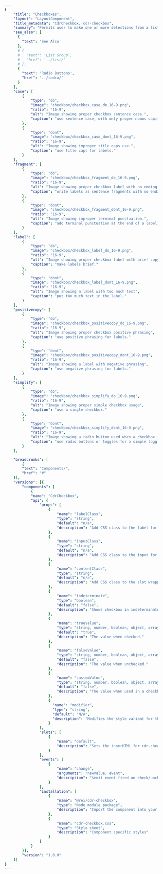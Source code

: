 ```yaml
---
{
    "title": "Checkboxes",
    "layout": "LayoutComponent",
    "title_metadata": "CdrCheckbox, cdr-checkbox",
    "summary": "Permits user to make one or more selections from a list",
    "see_also": [
      {
        "text": 'See Also'
      },
      # {
      #   "text": 'List Group',
      #   "href": '../list/'
      # },
      {
        "text": 'Radio Buttons',
        "href": '../radio/'
      }
    ],
    "case": [
        {
            "type": "do",
            "image": "checkbox/checkbox_case_do_16-9.png",
            "ratio": "16-9",
            "alt": "Image showing proper checkbox sentence case.",
            "caption": "use sentence case, with only proper nouns capitalized."
        },
        {
            "type": "dont",
            "image": "checkbox/checkbox_case_dont_16-9.png",
            "ratio": "16-9",
            "alt": "Image showing improper title caps use.",
            "caption": "use title caps for labels."
        }
    ],
    "fragment": [
        {
            "type": "do",
            "image": "checkbox/checkbox_fragment_do_16-9.png",
            "ratio": "16-9",
            "alt": "Image showing proper checkbox label with no ending punctuation",
            "caption": "write labels as sentence fragments with no ending punctuation."
        },
        {
            "type": "dont",
            "image": "checkbox/checkbox_fragment_dont_16-9.png",
            "ratio": "16-9",
            "alt": "Image showing improper terminal punctuation.",
            "caption": "add terminal punctuation at the end of a label."
        }
    ],
    "label": [
        {
            "type": "do",
            "image": "checkbox/checkbox_label_do_16-9.png",
            "ratio": "16-9",
            "alt": "Image showing proper checkbox label with brief copy",
            "caption": "make labels brief."
        },
        {
            "type": "dont",
            "image": "checkbox/checkbox_label_dont_16-9.png",
            "ratio": "16-9",
            "alt": "Image showing a label with too much text",
            "caption": "put too much text in the label."
        }
    ],
    "positivecopy": [
        {
            "type": "do",
            "image": "checkbox/checkbox_positivecopy_do_16-9.png",
            "ratio": "16-9",
            "alt": "Image showing proper checkbox positive phrasing",
            "caption": "use positive phrasing for labels."
        },
        {
            "type": "dont",
            "image": "checkbox/checkbox_positivecopy_dont_16-9.png",
            "ratio": "16-9",
            "alt": "Image showing a label with negative phrasing",
            "caption": "use negative phrasing for labels."
        }
    ],
    "simplify": [
        {
            "type": "do",
            "image": "checkbox/checkbox_simplify_do_16-9.png",
            "ratio": "16-9",
            "alt": "Image showing proper simple checkbox usage",
            "caption": "use a single checkbox."
        },
        {
            "type": "dont",
            "image": "checkbox/checkbox_simplify_dont_16-9.png",
            "ratio": "16-9",
            "alt": "Image showing a radio button used when a checkbox is preferred",
            "caption": "use radio buttons or toggles for a simple toggle selection."
        }
    ],

    "breadcrumbs": [
        {
        "text": "Components/",
        "href": "#"
    }],
    "versions": [{
        "components": [
            {
            "name": "CdrCheckbox",
            "api": {
                "props": [
                    {
                        "name": "labelClass",
                        "type": "string",
                        "default": "n/a",
                        "description": "Add CSS class to the label for custom styles."
                    },
                    {
                        "name": "inputClass",
                        "type": "string",
                        "default": "n/a",
                        "description": "Add CSS class to the input for custom styles."
                    },
                    {
                        "name": "contentClass",
                        "type": "string",
                        "default": "n/a",
                        "description": "Add CSS class to the slot wrapper for custom styles."
                    },
                    {
                        "name": "indeterminate",
                        "type": "boolean",
                        "default": "false",
                        "description": "Shows checkbox in indeterminate state. This is a visual-only state with no logic for when to show it."
                    },
                    {
                        "name": "trueValue",
                        "type": "string, number, boolean, object, array, symbol, function",
                        "default": "true",
                        "description": "The value when checked."
                    },
                    {
                        "name": "falseValue",
                        "type": "string, number, boolean, object, array, symbol, function",
                        "default": "false",
                        "description": "The value when unchecked."
                    },
                    {
                        "name": "customValue",
                        "type": "string, number, boolean, object, array, symbol, function",
                        "default": "false",
                        "description": "The value when used in a checkbox group. Replaces `trueValue` and `falseValue`."
                    },
                    {
                      "name": "modifier",
                      "type": "string",
                      "default": "N/A",
                      "description": "Modifies the style variant for this component.  Possible values: { ‘compact’  |  ‘hide-figure’ }"
                    }
                ],
                "slots": [
                    {
                        "name": "default",
                        "description": "Sets the innerHTML for cdr-checkbox. This is the readable text for the <label> element"
                    }
                ],
                "events": [
                    {
                        "name": "change",
                        "arguments": "newValue, event",
                        "description": "$emit event fired on check/uncheck"
                    }
                ],
                "installation": [
                    {
                        "name": "@rei/cdr-checkbox",
                        "type": "Node module package",
                        "description": "Import the component into your project"
                    },
                    {
                        "name": "cdr-checkbox.css",
                        "type": "Style sheet",
                        "description": "Component specific styles"
                    }
                ]
            }
        }],
        "version": "1.0.0"
    }]
}
---
```


<cdr-doc-tabs>
<template slot="Overview">
<cdr-doc-table-of-contents-shell tab-name="Overview">

## Default

Default and standard spacing for checkboxes.

<cdr-doc-example-code-pair :background-toggle="false" repository-href="https://github.com/rei/rei-cedar/tree/18.08.1/src/components/checkbox" sandbox-href="https://codesandbox.io/s/z30opplw43" >

```html
<div>
  <cdr-checkbox>Default checkbox 1</cdr-checkbox>
  <cdr-checkbox>Default checkbox 2</cdr-checkbox>
  <cdr-checkbox disabled>Default checkbox 3</cdr-checkbox>
</div>
```

</cdr-doc-example-code-pair>

## Compact

Compact spacing for checkboxes.

<cdr-doc-example-code-pair :background-toggle="false" repository-href="https://github.com/rei/rei-cedar/tree/18.08.1/src/components/checkbox" sandbox-href="https://codesandbox.io/s/z30opplw43" >

```html
<div>
  <cdr-checkbox modifier="compact">Compact checkbox 1</cdr-checkbox>
  <cdr-checkbox modifier="compact">Compact checkbox 2</cdr-checkbox>
  <cdr-checkbox disabled modifier="compact">Compact checkbox 3</cdr-checkbox>
</div>
```

</cdr-doc-example-code-pair>

## Indeterminate

Displays status for checkbox group by indicating that some of the sub-selections in a list are selected. Provides user with ability to select or unselect all items in the list’s sub-group.

<cdr-doc-example-code-pair :background-toggle="false" repository-href="https://github.com/rei/rei-cedar/tree/18.08.1/src/components/checkbox" sandbox-href="https://codesandbox.io/s/z30opplw43" >

```html
<div>
  <cdr-checkbox indeterminate>Indeterminate</cdr-checkbox>
</div>
```

</cdr-doc-example-code-pair>

## Custom

Custom styles for checkboxes.

<cdr-doc-example-code-pair :background-toggle="false" repository-href="https://github.com/rei/rei-cedar/tree/18.08.1/src/components/checkbox" sandbox-href="https://codesandbox.io/s/z30opplw43" class="custom-checkbox-example">

```html
<div>
  <cdr-checkbox
    modifier="hide-figure"
    input-class="no-box"
    content-class="no-box__content">Custom checkbox 1</cdr-checkbox>
  <cdr-checkbox
    modifier="hide-figure"
    input-class="no-box"
    content-class="no-box__content">Custom checkbox 2</cdr-checkbox>
  <cdr-checkbox 
    modifier="hide-figure"
    input-class="no-box"
    content-class="no-box__content"
    disabled>Custom checkbox 3</cdr-checkbox>
</div>
```

</cdr-doc-example-code-pair>

## Accessibility

To ensure that usage of this component complies with accessibility guidelines:
- Each checkbox must be focusable and keyboard accessible:
  - When the checkbox has focus, the **space** key changes the selection
  - **Tab** key moves to next element in list 
- Fieldsets (or grouped checkboxes) should be: 
  - Used when associating group of checkboxes
  - Identified or described as a group using a `<legend>` tag 
- Avoid nested fieldsets
- Single checkboxes:
  - May be interchangeable with a toggle 
  - Write labels to be self-explanatory
- Custom checkboxes maintain accessibility requirements. The checkbox icon is only visually hidden and replaced with custom style 

<br/>

This component has compliance with WCAG guidelines by: 

- Wrapping the input in a label element and label is automatically associated with it

<br/>

For more information, review techniques and failures for:
- [WCAG 2.0,  1.3.1 Info and Relationships](https://www.w3.org/WAI/WCAG21/Understanding/info-and-relationships.html)
- [WCAG 2.0,  3.3.2 Labels and Instructions](https://www.w3.org/WAI/WCAG21/Understanding/labels-or-instructions.html)


</cdr-doc-table-of-contents-shell>
</template>

<template slot="Design Guidelines">
  <cdr-doc-table-of-contents-shell tab-name="Design Guidelines">

## Use When

- Selecting one or multiple choices from a list
- Selecting options from a list that contains sub-selections
- Choosing &quot;yes&quot; or &quot;no&quot; when there is a single option (stand-alone checkbox)
- Viewing all available options is needed
- Comparing between a list of selections is desired

### Don't use when

- Selecting from a list when only one choice is allowed. Instead, use [Radio Buttons](../radio/)

## Content

When using checkboxes in a list:

 - Use a logical order,  whether it’s alphabetical, numerical, or time-based
 - Labels should have approximately equal length
 - Clearly communicate the effect of selecting the option
 - Provide a link or include a subtitle for more information. Don’t rely on tooltips to explain a checkbox

<br/>

Checkbox labels should:

 - Start with a capital letter
 - Use sentence case
 - Use positive phrasing; so the label describes the selected state
 - Avoid long labels
 - Be written as sentence fragments
 - No terminal punctuation

<br/>

### Do/Don't

<do-dont :examples="$page.frontmatter.case" />

<do-dont :examples="$page.frontmatter.label" />

<do-dont :examples="$page.frontmatter.positivecopy" />

<do-dont :examples="$page.frontmatter.fragment" />

## Behavior

Checkboxes work independently from each other:

 - Selecting one checkbox shouldn’t change the selection status of another checkbox in the list
 - When parent checkbox is used for a bulk selection action, all child checkbox items will be selected or not selected
 - Use a standalone checkbox for a simple toggle selection. Don’t use radio buttons or toggles

<br/>

<do-dont :examples="$page.frontmatter.simplify" />

## Resources

 - WebAIM: [Semantic Structure: Using Lists Correctly](https://webaim.org/techniques/semanticstructure/)

  </cdr-doc-table-of-contents-shell>
</template>

<template slot="API">
<cdr-doc-table-of-contents-shell>

## Props

<cdr-doc-api type="prop" :api-data="$page.frontmatter.versions[0].components[0].api.props" />


## Slots

<cdr-doc-api type="slot" :api-data="$page.frontmatter.versions[0].components[0].api.slots" />

## Events

<cdr-doc-api type="event" :api-data="$page.frontmatter.versions[0].components[0].api.events" />

## Installation

Resources are available within the [CdrCheckbox package:](https://www.npmjs.com/search?q=cdr-checkbox)

- Component: `@rei/cdr-checkbox`
- Component styles: `cdr-checkbox.css`

<br/>

To incorporate the required assets for a component, use the following steps:

### 1. Install using NPM

Install the `CdrCheckbox` package using `npm` in your terminal:

_Terminal_

```bash
npm i -s @rei/cdr-checkbox
```

### 2. Import dependencies

_main.js_

```javascript
// import your required CSS.
import "@rei/cdr-link/dist/cdr-checkbox.css";
```

### 3. Add component to a template

In this example we’ll create a medium-sized primary button, which is the default.

_local.vue_

```vue
<template>
  <cdr-checkbox
    v-model="model"
  >
    True
  </cdr-checkbox>
</template>

<script>
import { CdrCheckbox } from '@rei/cdr-checkbox;
export default {
  ...
  components: {
     CdrCheckbox,
  }
}
</script>
```

## Usage

`CdrCheckbox` requires  `v-model`  to track  `:checked`  values.

This example uses  `true-value`  and  `false-value`  props to change what’s saved to the model.

```vue
<template>
  <cdr-checkbox
    v-model="model"
    true-value="checked"
    false-value="unchecked"
  >
    Option 1
  </cdr-checkbox>
</template>
```

Use  `custom-value`  with a shared model to create a checkbox group that will track multiple checkbox values.

```vue
<template>
  <cdr-checkbox
    v-model="groupModel"
    :custom-value="{ value: ‘D’ }"
  >
    Option 1
  </cdr-checkbox>
  <cdr-checkbox
    v-model="groupModel"
    :custom-value="[ 9, 10 ]"
  >
    Option 2
  </cdr-checkbox>
</template>
```

If both values are checked the model would be `[  { value: ‘D’ }, [ 9, 10 ]  ]`. Unchecking either checkbox would remove its value from the model array.

Default checkbox to checked/unchecked state by setting the model in Javascript.

```vue
<template>
  <cdr-checkbox
    v-model="groupModel"
    :custom-value="{ value: ‘D’ }"
  >
    Option 1
  </cdr-checkbox>
  ...
</template>
<script>
  ...
  data() {
    return {
      groupModel: [ { value: ‘D’ } ],
    };
  },
}
</script>
```

Set the indeterminate prop to true to generate an indeterminate checkbox, which looks different than the default. This is a visual styling only; it does not include any of the functional aspects of an indeterminate checkbox.

```vue
<template>
  <cdr-checkbox
    v-model="groupModel"
    :indeterminate="true"
  >
    Option 1
  </cdr-checkbox>
  ...
</template>
```

### Modifiers

Following variants are available to the `cdr-checkbox` modifier attribute: 
| Value | Description            |
|:------|:-----------------------|
| 'compact'  | Sets the spacing for smaller screen sizes |
| 'hide-figure'  | Hides the checkbox icon |

<br/>

Use the `hide-figure` modifier to hide the checkbox itself, which leaves the text label as the clickable element. Add appropriate custom styles to convey selected and unselected states.

```vue
<template>
  <cdr-checkbox
    v-model="model"
    name="model"
    value="model"
    modifier="hide-figure"
    input-class="no-box"
    content-class="no-box__content"
  >
    Add to cart
  </cdr-checkbox>
</template>

<style>
.no-box:checked ~ .no-box__content {
   color: green;

   &::after {
     content: '(checked)';
   }
 }
</style>
```

</cdr-doc-table-of-contents-shell>
</template>

<template slot="History">

## 1.0.0

- Supports custom checkbox values
- Hides checkboxes with  `hide-figure`  modifier
- Includes default and compact styling
- Includes indeterminate state visual style
- Git commit reference [(1531860)](https://github.com/rei/rei-cedar/pull/436/commits/15318606570811a6d53549a5335e0943a3463971)

</template>
</cdr-doc-tabs>
